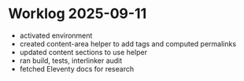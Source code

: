 # Worklog 2025-09-11
- activated environment
- created content-area helper to add tags and computed permalinks
- updated content sections to use helper
- ran build, tests, interlinker audit
- fetched Eleventy docs for research
